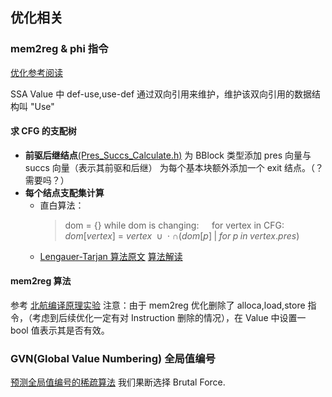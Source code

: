 ## 优化相关
### mem2reg & phi 指令
[优化参考阅读](https://buaa-se-compiling.github.io/miniSysY-tutorial/challenge/mem2reg/help.html)

SSA Value 中 def-use,use-def 通过双向引用来维护，维护该双向引用的数据结构叫 "Use"

#### 求 CFG 的支配树
* **前驱后继结点**[(Pres_Succs_Calculate.h)](../include/Pass/Pres_Succs_Calculate.h)
为 BBlock 类型添加 pres 向量与 succs 向量（表示其前驱和后继）
为每个基本块额外添加一个 exit 结点。（？需要吗？）
* **每个结点支配集计算**
  * 直白算法：
    > dom = {}
    while dom is changing:
    $\quad$for vertex in CFG:
    $\quad\quad$$dom[vertex]$ $=$ ${vertex}$ $\;\cup\;\cdot\cap(dom[p]\;|\;for\; p \;in\; vertex.pres)$
  * [Lengauer-Tarjan 算法原文](https://dl.acm.org/doi/pdf/10.1145/357062.357071)
  [算法解读](https://www.cnblogs.com/meowww/p/6475952.html)

#### mem2reg 算法
参考 [北航编译原理实验](https://buaa-se-compiling.github.io/miniSysY-tutorial/challenge/mem2reg/help.html)
注意：由于 mem2reg 优化删除了 alloca,load,store 指令，（考虑到后续优化一定有对 Instruction 删除的情况），在 Value 中设置一 bool 值表示其是否有效。

### GVN(Global Value Numbering) 全局值编号
[预测全局值编号的稀疏算法](https://dl.acm.org/doi/10.1145/543552.512536)
我们果断选择 Brutal Force.

